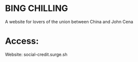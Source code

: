 # BING CHILLING
A website for lovers of the union between China and John Cena

# Access:
Website: social-credit.surge.sh
